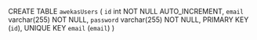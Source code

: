 CREATE TABLE `awekasUsers` (
  `id` int NOT NULL AUTO_INCREMENT,
  `email` varchar(255) NOT NULL,
  `password` varchar(255) NOT NULL,
  PRIMARY KEY (`id`),
  UNIQUE KEY `email` (`email`)
)
